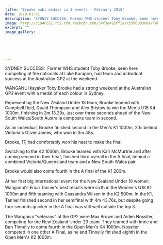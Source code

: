 ```yaml
---
title: "Brooke nabs medals in 3 events - February 2015"
date: 1970-01-01
description: "SYDNEY SUCCESS: Former WHS student Toby Brooke, seen here competing at the nationals at Lake Karapiro, had team and individual success at the Australian GP2 at the weekend,Wanganui Chronicle 24/2/15.."
image: http://c1940652.r52.cf0.rackcdn.com/54f3e495ff2a7c55b600308a/Toby-Brooke,rowing-nationals-Lake-Karapiro.jpg
excerpt: ""
image_gallery:
    
    
    
    
    
---
```


<p>SYDNEY SUCCESS: &nbsp;Former WHS student Toby Brooke, seen here competing at the nationals at Lake Karapiro, had team and individual success at the Australian GP2 at the weekend.</p>
<p>WANGANUI kayaker Toby Brooke had a strong weekend at the Australian GP2 event with a medal of each colour in Sydney.</p>
<p>Representing the New Zealand Under 18 team, Brooke teamed with Campbell Reid, Quaid Thompson and Alex Bristow to win the Men's U18 K4 1000m, finishing in 3m 13.39s, just over three seconds ahead of the New South Wales/South Australia composite team in second.</p>
<p>As an individual, Brooke finished second in the Men's K1 1000m, 2.1s behind Victoria's Oliver James, who won in 3m 48s.</p>
<p>Brooke, 17, had comfortably won his heat to make the final.</p>
<p>Switching to the K2 1000m, Brooke teamed with Karl McMurtrie and after coming second in their heat, finished third overall in the A final, behind a combined Victoria/Queensland team and a New South Wales pair.</p>
<p>Brooke would also come fourth in the A final of the K1 200m.</p>
<p><span style="line-height: 1.5;">At her first big international event for the New Zealand Under 18 women, Wanganui's Erica Tanner's best results were sixth in the Women's U18 K1 1000m and fifth teaming with Cassandra Wilson in the K2 500m. In the K1, Tanner finished second in her semifinal with 4m 43.76s, but despite going four seconds quicker in the A final was still well outside the top 3.</span></p>
<p>The Wanganui "veterans" at the GP2 were Max Brown and Aiden Nossiter, competing for the New Zealand Under 23 team. They teamed with Imrie and Ben Tinnelly to come fourth in the Open Men's K4 1000m. Nossiter competed in one other A Final, as he and Tinnelly finished eighth in the Open Men's K2 1000m.</p>

